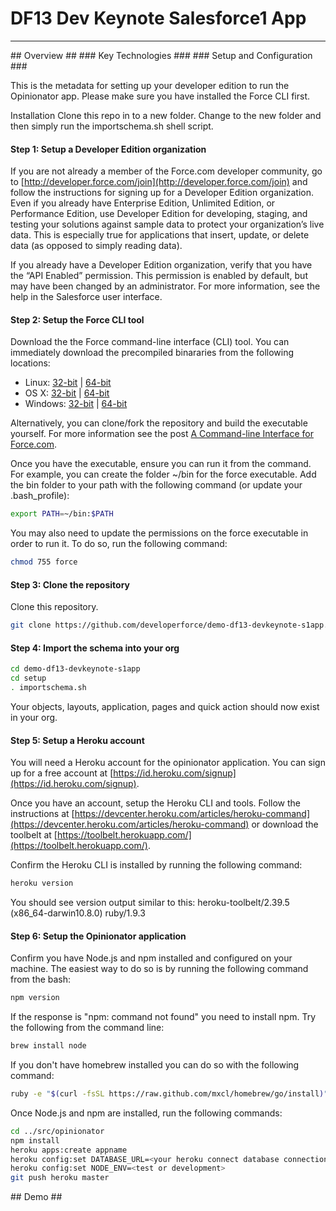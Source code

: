 # DF13 Dev Keynote Salesforce1 App #

---
<a name="overview" />
## Overview ##


<a name="technologies" />
### Key Technologies ###


<a name="setup-and-configuration" />
### Setup and Configuration ###

This is the metadata for setting up your developer edition to run the Opinionator app. Please make sure you have installed the Force CLI first.

Installation
Clone this repo in to a new folder. Change to the new folder and then simply run the importschema.sh shell script.

#### Step 1: Setup a Developer Edition organization ####

If you are not already a member of the Force.com developer community, go to [http://developer.force.com/join](http://developer.force.com/join) and follow the instructions for signing up for a Developer Edition organization. Even if you already have Enterprise Edition, Unlimited Edition, or Performance Edition, use Developer Edition for developing, staging, and testing your solutions against sample data to protect your organization’s live data. This is especially true for applications that insert, update, or delete data (as opposed to simply reading data).

If you already have a Developer Edition organization, verify that you have the “API Enabled” permission. This permission is enabled by default, but may have been changed by an administrator. For more information, see the help in the Salesforce user interface.

#### Step 2: Setup the Force CLI tool ####

Download the the Force command-line interface (CLI) tool. You can immediately download the precompiled binararies from the following locations:

* Linux: [32-bit](https://godist.herokuapp.com/projects/heroku/force/releases/current/linux-386/force) | [64-bit](https://godist.herokuapp.com/projects/heroku/force/releases/current/linux-amd64/force)
* OS X: [32-bit](https://godist.herokuapp.com/projects/heroku/force/releases/current/darwin-386/force) | [64-bit](https://godist.herokuapp.com/projects/heroku/force/releases/current/darwin-amd64/force)
* Windows: [32-bit](https://godist.herokuapp.com/projects/heroku/force/releases/current/windows-386/force.exe) | [64-bit](https://godist.herokuapp.com/projects/heroku/force/releases/current/windows-amd64/force.exe)

Alternatively, you can clone/fork the repository and build the executable yourself. For more information see the post [A Command-line Interface for Force.com](http://www.wadewegner.com/2013/11/a-command-line-interface-for-forcecom/).

Once you have the executable, ensure you can run it from the command. For example, you can create the folder ~/bin for the force executable. Add the bin folder to your path with the following command (or update your .bash_profile):

````bash
export PATH=~/bin:$PATH
````

You may also need to update the permissions on the force executable in order to run it. To do so, run the following command:

````bash
chmod 755 force
````

#### Step 3: Clone the repository ####

Clone this repository.

````bash
git clone https://github.com/developerforce/demo-df13-devkeynote-s1app.git
````

#### Step 4: Import the schema into your org ####

````bash
cd demo-df13-devkeynote-s1app
cd setup
. importschema.sh
````

Your objects, layouts, application, pages and quick action should now exist in your org.

#### Step 5: Setup a Heroku account ####

You will need a Heroku account for the opinionator application. You can sign up for a free account at [https://id.heroku.com/signup](https://id.heroku.com/signup).

Once you have an account, setup the Heroku CLI and tools. Follow the instructions at [https://devcenter.heroku.com/articles/heroku-command](https://devcenter.heroku.com/articles/heroku-command) or download the toolbelt at [https://toolbelt.herokuapp.com/](https://toolbelt.herokuapp.com/).

Confirm the Heroku CLI is installed by running the following command:

````bash
heroku version
````

You should see version output similar to this: heroku-toolbelt/2.39.5 (x86_64-darwin10.8.0) ruby/1.9.3

#### Step 6: Setup the Opinionator application ####

Confirm you have Node.js and npm installed and configured on your machine. The easiest way to do so is by running the following command from the bash:

````bash
npm version
````

If the response is "npm: command not found" you need to install npm. Try the following from the command line:

````bash
brew install node
````

If you don't have homebrew installed you can do so with the following command:

````bash
ruby -e "$(curl -fsSL https://raw.github.com/mxcl/homebrew/go/install)" 
````

Once Node.js and npm are installed, run the following commands:

````bash
cd ../src/opinionator
npm install
heroku apps:create appname
heroku config:set DATABASE_URL=<your heroku connect database connection>
heroku config:set NODE_ENV=<test or development>
git push heroku master
````




<a name="demo" />
## Demo ##




